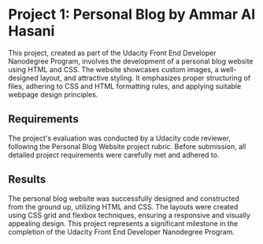 # Project 1: Personal Blog by Ammar Al Hasani

This project, created as part of the Udacity Front End Developer Nanodegree Program, involves the development of a personal blog website using HTML and CSS. The website showcases custom images, a well-designed layout, and attractive styling. It emphasizes proper structuring of files, adhering to CSS and HTML formatting rules, and applying suitable webpage design principles.

## Requirements

The project's evaluation was conducted by a Udacity code reviewer, following the Personal Blog Website project rubric. Before submission, all detailed project requirements were carefully met and adhered to.

## Results

The personal blog website was successfully designed and constructed from the ground up, utilizing HTML and CSS. The layouts were created using CSS grid and flexbox techniques, ensuring a responsive and visually appealing design. This project represents a significant milestone in the completion of the Udacity Front End Developer Nanodegree Program.